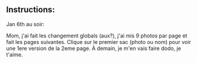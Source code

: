## Instructions:

Jan 6th au soir:

Mom, j'ai fait les changement globals (aux?), j'ai mis 9 photos par page et fait les pages suivantes. Clique sur le premier sac (photo ou nom) pour voir une 1ere version de la 2eme page. À demain, je m'en vais faire dodo, je t'aime. 
